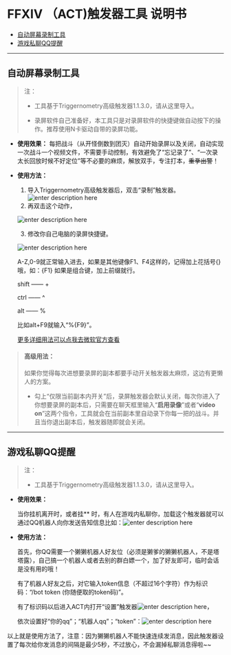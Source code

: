 # FFXIV （ACT)触发器工具  说明书

 - [自动屏幕录制工具](#自动屏幕录制工具)
 - [游戏私聊QQ提醒](#游戏私聊QQ提醒)




----------


## 自动屏幕录制工具

> 注：
> 
>  - 工具基于Triggernometry高级触发器1.1.3.0，请从这里导入。
> 
>        
>  - 录屏软件自己准备好，本工具只是对录屏软件的快捷键做自动按下的操作。推荐使用N卡驱动自带的录屏功能。

  
  

 - **使用效果：**
每把战斗（从开怪倒数到团灭）自动开始录屏以及关闭，自动实现一次战斗一个视频文件，不需要手动控制，有效避免了“忘记录了”、“一次录太长回放时候不好定位”等不必要的麻烦，解放双手，专注打本，~~重拳出警~~！


 

 - **使用方法：**

 

     1. 导入Triggernometry高级触发器后，双击“录制”触发器。
![enter description here](https://i.loli.net/2020/01/24/vZejd17X8PEnAS9.png)
     2. 再双击这个动作，
 
   ![enter description here](https://i.loli.net/2020/01/24/B5OdxwgqlFAr6yY.png)
 
   3. 修改你自己电脑的录屏快捷键。

   ![enter description here](https://i.loli.net/2020/01/24/1aEUj5oZngyVxQu.png)

   A-Z,0-9就正常输入进去，如果是其他键像F1、F4这样的，记得加上花括号{}哦，如：{F1}
    如果是组合键，加上前缀就行。
    
   shift —— + 
    
   ctrl      —— ^ 
    
   alt       —— %
    
   比如alt+F9就输入“%{F9}”。
   
   [更多详细用法可以点我去微软官方查看](https://docs.microsoft.com/en-us/dotnet/api/system.windows.forms.sendkeys.send?redirectedfrom=MSDN&view=netframework-4.8#System_Windows_Forms_SendKeys_Send_System_String_)

> #### **高级用法：**
>
>    如果你觉得每次进想要录屏的副本都要手动开关触发器太麻烦，这边有更懒人的方案。
> - 勾上“仅限当前副本内开关”后，录屏触发器会默认关闭，每次你进入了你想要录屏的副本后，只需要在聊天框里输入“**启用录像**”或者“**video on**”这两个指令，工具就会在当前副本里自动录下你每一把的战斗。并且当你退出副本后，触发器随即就会关闭。


----------
## 游戏私聊QQ提醒

> 注：
> 
>  - 工具基于Triggernometry高级触发器1.1.3.0，请从这里导入。

 - **使用效果：**

    当你挂机离开时，或者挂** 时，有人在游戏内私聊你，加载这个触发器就可以通过QQ机器人向你发送告知信息比如：![enter description here](https://i.loli.net/2020/02/17/xNfvyZ3eRgLzHAK.png)


 
 
 - **使用方法：**
   
   首先，你QQ需要一个獭獭机器人好友位（必须是獭爹的獭獭机器人，不是塔塔露），自己搞一个机器人或者去别的群白嫖一个，加了好友即可，临时会话是没有用的哦！
   
   有了机器人好友之后，对它输入token信息（不超过16个字符）作为标识码：“/bot token (你随便取的token码)”。

   有了标识码以后进入ACT内打开“设置”触发器![enter description here](https://i.loli.net/2020/02/17/qGWAacFB1hHJvSD.png)，

   依次设置好“你的qq”；“机器人qq”；“token”：![enter description here](https://i.loli.net/2020/02/17/DEFLC74UuKHoifS.png)


以上就是使用方法了，注意：因为獭獭机器人不能快速连续发消息，因此触发器设置了每次给你发消息的间隔是最少5秒，不过放心，不会漏掉私聊消息得啦~~
